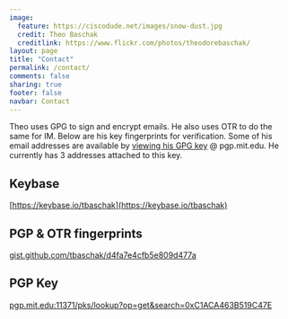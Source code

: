 ```yaml
---
image:
  feature: https://ciscodude.net/images/snow-dust.jpg
  credit: Theo Baschak
  creditlink: https://www.flickr.com/photos/theodorebaschak/
layout: page
title: "Contact"
permalink: /contact/
comments: false
sharing: true
footer: false
navbar: Contact
---
```

Theo uses GPG to sign and encrypt emails. He also uses OTR to do the same for IM. Below are his key fingerprints for verification. Some of his email addresses are available by <a href="http://pgp.mit.edu:11371/pks/lookup?search=0xC1ACA463B519C47E&op=vindex" target="_blank">viewing his GPG key</a> @ pgp.mit.edu. He currently has 3 addresses attached to this key.

Keybase
-------

[https://keybase.io/tbaschak](https://keybase.io/tbaschak)

PGP &amp; OTR fingerprints
--------------------------

[gist.github.com/tbaschak/d4fa7e4cfb5e809d477a](https://gist.github.com/tbaschak/d4fa7e4cfb5e809d477a)

PGP Key
-------
[pgp.mit.edu:11371/pks/lookup?op=get&search=0xC1ACA463B519C47E](http://pgp.mit.edu:11371/pks/lookup?op=get&search=0xC1ACA463B519C47E)